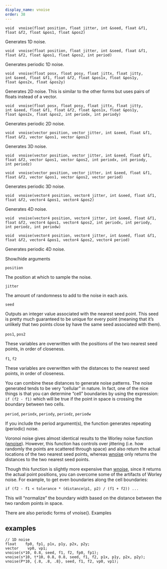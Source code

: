 ```yaml
---
display_name: vnoise
order: 38
---
```

`void  vnoise(float position, float jitter, int &seed, float &f1, float &f2, float &pos1, float &pos2)`

Generates 1D noise.

`void  vnoise(float position, float jitter, int &seed, float &f1, float &f2, float &pos1, float &pos2, int period)`

Generates periodic 1D noise.

`void  vnoise(float posx, float posy, float jittx, float jitty, int &seed, float &f1, float &f2, float &pos1x, float &pos1y, float &pos2x, float &pos2y)`

Generates 2D noise. This is similar to the other forms but uses pairs of floats instead of a vector.

`void  vnoise(float posx, float posy, float jittx, float jitty, int &seed, float &f1, float &f2, float &pos1x, float &pos1y, float &pos2x, float &pos2, int periodx, int periody)`

Generates periodic 2D noise.

`void  vnoise(vector position, vector jitter, int &seed, float &f1, float &f2, vector &pos1, vector &pos2)`

Generates 3D noise.

`void  vnoise(vector position, vector jitter, int &seed, float &f1, float &f2, vector &pos1, vector &pos2, int periodx, int periody, int periodz)`

`void  vnoise(vector position, vector jitter, int &seed, float &f1, float &f2, vector &pos1, vector &pos2, vector period)`

Generates periodic 3D noise.

`void  vnoise(vector4 position, vector4 jitter, int &seed, float &f1, float &f2, vector4 &pos1, vector4 &pos2)`

Generates 4D noise.

`void  vnoise(vector4 position, vector4 jitter, int &seed, float &f1, float &f2, vector4 &pos1, vector4 &pos2, int periodx, int periody, int periodz, int periodw)`

`void  vnoise(vector4 position, vector4 jitter, int &seed, float &f1, float &f2, vector4 &pos1, vector4 &pos2, vector4 period)`

Generates periodic 4D noise.

Show/hide arguments

`position`

The position at which to sample the noise.

`jitter`

The amount of randomness to add to the noise in each axis.

`seed`

Outputs an integer value associated with the nearest seed point. This seed is pretty much guaranteed to be unique for every point (meaning that it’s unlikely that two points close by have the same seed associated with them).

`pos1`, `pos2`

These variables are overwritten with the positions of the two nearest seed points, in order of closeness.

`f1`, `f2`

These variables are overwritten with the distances to the nearest seed points, in order of closeness.

You can combine these distances to generate noise patterns. The noise generated tends to be very “cellular” in nature. In fact, one of the nice things is that you can determine “cell” boundaries by using the expression: `if (f2 - f1)` which will be true if the point in space is crossing the boundary between two cells.

`period`, `periodx`, `periody`, `periodz`, `periodw`

If you include the period argument(s), the function generates repeating (periodic) noise.

Voronoi noise gives almost identical results to the Worley noise function ([wnoise](wnoise.html "Generates Worley (cellular) noise.")). However, this function has controls over jittering (i.e. how randomly the points are scattered through space) and also return the actual locations of the two nearest seed points, whereas [wnoise](wnoise.html "Generates Worley (cellular) noise.") only returns the distances to the two nearest seed points.

Though this function is slightly more expensive than [wnoise](wnoise.html "Generates Worley (cellular) noise."), since it returns the actual point positions, you can overcome some of the artifacts of Worley noise. For example, to get even boundaries along the cell boundaries:

```vex
if (f2 - f1 < tolerance * (distance(p1, p2) / (f1 + f2)) ...

```

This will “normalize” the boundary width based on the distance between the two random points in space.

There are also periodic forms of vnoise().
Examples

## examples

```vex
// 1D noise
float    fp0, fp1, p1x, p1y, p2x, p2y;
vector    vp0, vp1;
vnoise(s*10, 0.8, seed, f1, f2, fp0, fp1);
vnoise(s*10, t*10, 0.8, 0.8, seed, f1, f2, p1x, p1y, p2x, p2y);
vnoise(P*10, {.8, .8, .8}, seed, f1, f2, vp0, vp1);

```
